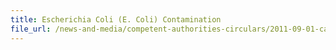 ```yaml
---
title: Escherichia Coli (E. Coli) Contamination 
file_url: /news-and-media/competent-authorities-circulars/2011-09-01-ca.pdf
---
```

